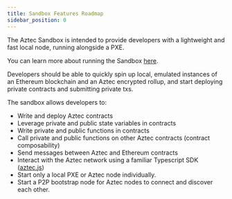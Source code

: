 ```yaml
---
title: Sandbox Features Roadmap
sidebar_position: 0
---
```


The Aztec Sandbox is intended to provide developers with a lightweight and fast local node, running alongside a PXE.

You can learn more about running the Sandbox [here](../../reference/sandbox_reference/sandbox-reference.md).

Developers should be able to quickly spin up local, emulated instances of an Ethereum blockchain and an Aztec encrypted rollup, and start deploying private contracts and submitting private txs.

The sandbox allows developers to:

- Write and deploy Aztec contracts
- Leverage private and public state variables in contracts
- Write private and public functions in contracts
- Call private and public functions on other Aztec contracts (contract composability)
- Send messages between Aztec and Ethereum contracts
- Interact with the Aztec network using a familiar Typescript SDK ([aztec.js](https://github.com/AztecProtocol/aztec-packages/tree/master/yarn-project/aztec.js))
- Start only a local PXE or Aztec node individually.
- Start a P2P bootstrap node for Aztec nodes to connect and discover each other.
